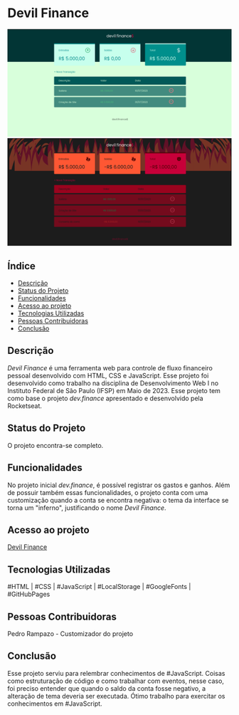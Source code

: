 # Devil Finance

![Screenshot #01](./screenshots/screenshot_01.png)
![Screenshot #02](./screenshots/screenshot_02.png)

## Índice

- [Descrição](https://github.com/pedro-rampazo/devil_finance#descrição)
- [Status do Projeto](https://github.com/pedro-rampazo/devil_finance#status-do-projeto)
- [Funcionalidades](https://github.com/pedro-rampazo/devil_finance#funcionalidades)
- [Acesso ao projeto](https://github.com/pedro-rampazo/devil_finance#acesso-ao-projeto)
- [Tecnologias Utilizadas](https://github.com/pedro-rampazo/devil_finance#tecnologias-utilizadas)
- [Pessoas Contribuidoras](https://github.com/pedro-rampazo/devil_finance#pessoas-contribuidoras)
- [Conclusão](https://github.com/pedro-rampazo/devil_finance#conclusão)

## Descrição

*Devil Finance* é uma ferramenta web para controle de fluxo financeiro pessoal desenvolvido com HTML, CSS e JavaScript. Esse projeto foi desenvolvido como trabalho na disciplina de Desenvolvimento Web I no Instituto Federal de São Paulo (IFSP) em Maio de 2023. Esse projeto tem como base o projeto *dev.finance* apresentado e desenvolvido pela Rocketseat.

## Status do Projeto

O projeto encontra-se completo.

## Funcionalidades

No projeto inicial *dev.finance*, é possível registrar os gastos e ganhos. Além de possuir também essas funcionalidades, o projeto conta com uma customização quando a conta se encontra negativa: o tema da interface se torna um "inferno", justificando o nome *Devil Finance*.

## Acesso ao projeto

[Devil Finance](https://pedro-rampazo.github.io/devil_finance/)

## Tecnologias Utilizadas

#HTML | #CSS | #JavaScript | #LocalStorage  | #GoogleFonts | #GitHubPages

## Pessoas Contribuidoras

Pedro Rampazo - Customizador do projeto

## Conclusão

Esse projeto serviu para relembrar conhecimentos de #JavaScript. Coisas como estruturação de código e como trabalhar com eventos, nesse caso, foi preciso entender que quando o saldo da conta fosse negativo, a alteração de tema deveria ser executada. Ótimo trabalho para exercitar os conhecimentos em #JavaScript.
